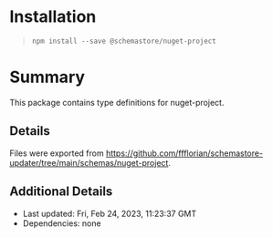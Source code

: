 # Installation
> `npm install --save @schemastore/nuget-project`

# Summary
This package contains type definitions for nuget-project.

## Details
Files were exported from https://github.com/ffflorian/schemastore-updater/tree/main/schemas/nuget-project.

## Additional Details
* Last updated: Fri, Feb 24, 2023, 11:23:37 GMT
* Dependencies: none
